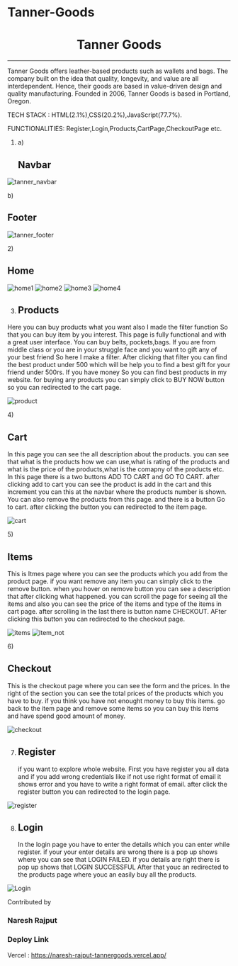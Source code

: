 # Tanner-Goods

<h1 align="center"> Tanner Goods</h1>
<hr/>
Tanner Goods offers leather-based products such as wallets and bags. The company built on the idea that quality, longevity, and value are all interdependent. Hence, their goods are based in value-driven design and quality manufacturing. Founded in 2006, Tanner Goods is based in Portland, Oregon.

TECH STACK : HTML(2.1%),CSS(20.2%),JavaScript(77.7%).

FUNCTIONALITIES: Register,Login,Products,CartPage,CheckoutPage etc.

1.  a)<h2>Navbar</h2>

![tanner_navbar](https://user-images.githubusercontent.com/101567054/187376034-11007fda-e7db-4728-a8df-7e364301b767.png)

b)<h2>Footer</h2>

![tanner_footer](https://user-images.githubusercontent.com/101567054/187376060-d8c2b951-c36f-4040-9d76-367b95a367c6.png)

2)<h2>Home</h2>

![home1](https://user-images.githubusercontent.com/101567054/187376446-eb4bd193-4cda-4f38-bc40-20bed4e36726.png)
![home2](https://user-images.githubusercontent.com/101567054/187376463-acf736e8-be49-4982-8b6d-b9d25ec0a3b8.png)
![home3](https://user-images.githubusercontent.com/101567054/187376552-e343e5d9-aa30-41bf-86d2-1cce70975178.png)
![home4](https://user-images.githubusercontent.com/101567054/187376572-ca546ad5-a4ae-4748-8b22-40d9e02c5722.png)

3. <h2>Products</h2>

Here you can buy products what you want also I made the filter function So that you can buy item by you interest. This page is fully functional and with a great user interface. You can buy belts, pockets,bags. If you are from middle class or you are in your struggle face and you want to gift any of your best friend So here I make a filter. After clicking that filter you can find the best product under 500 which will be help you to find a best gift for your friend under 500rs.
If you have money So you can find best products in my website. for buying any products you can simply click to BUY NOW button so you can redirected to the cart page.

![product](https://user-images.githubusercontent.com/101567054/187377806-bffe0551-49ce-4e7d-b9af-71b45da0805e.png)

4)<h2>Cart</h2>
In this page you can see the all description about the products. you can see that what is the products how we can use,what is rating of the products and what is the price of the products,what is the comapny of the products etc.
In this page there is a two buttons ADD TO CART and GO TO CART. after clicking add to cart you can see the product is add in the cart and this increment you can this at the navbar where the products number is shown. You can also remove the products from this page. and there is a button Go to cart. after clicking the button you can redirected to the item page.

![cart](https://user-images.githubusercontent.com/101567054/187382193-ea8cebe7-1a1c-4731-80e3-50b897254517.png)

5)<h2>Items</h2>

This is Itmes page where you can see the products which you add from the product page. if you want remove any item you can simply click to the remove button. when you hover on remove button you can see a description that after clicking what happened.
you can scroll the page for seeing all the items and also you can see the price of the items and type of the items in cart page. after scrolling in the last there is button name CHECKOUT. AFter clicking this button you can redirected to the checkout page.

![items](https://user-images.githubusercontent.com/101567054/187382265-e23ff6c0-6b78-4bd3-9468-637e303a8d4a.png)
![item_not](https://user-images.githubusercontent.com/101567054/187382296-115b7188-8fc6-4fca-b8e6-641d2444c574.png)

6)<h2>Checkout</h2>

This is the checkout page where you can see the form and the prices. In the right of the section you can see the total prices of the products which you have to buy. if you think you have not enought money to buy this items. go back to the item page and remove some items so you can buy this items and have spend good amount of money.

![checkout](https://user-images.githubusercontent.com/101567054/187382788-f5515715-6e42-4fda-bd5a-0af1f24a4a62.png)

7. <h2>Register</h2>
   if you want to explore whole website. First you have register you all data and if you add wrong credentials like if not use right format of email it shows error and you have to write a right format of email. after click the register button you can redirected to the login page.

![register](https://user-images.githubusercontent.com/101567054/187385823-42d91cf1-0d0a-47a2-8789-21dc7eb976ee.png)

8. <h2>Login</h2>
   In the login page you have to enter the details which you can enter while register. if your your enter details are wrong there is a pop up shows where you can see that LOGIN FAILED. if you details are right there is pop up shows that LOGIN SUCCESSFUL After that youc an redirected to the products page where youc an easily buy all the products.

![Login](https://user-images.githubusercontent.com/101567054/187385865-f35db56b-37d6-47cc-83c6-596b83f3006f.png)

Contributed by

### Naresh Rajput

### Deploy Link

Vercel : https://naresh-rajput-tannergoods.vercel.app/
